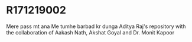 # R171219002

Mere pass mt ana              Me tumhe barbad kr dunga
Aditya Raj's repository with the collaboration of Aakash Nath, Akshat Goyal and Dr. Monit Kapoor
